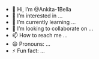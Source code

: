 - 👋 Hi, I’m @Ankita-1Bella
- 👀 I’m interested in ...
- 🌱 I’m currently learning ...
- 💞️ I’m looking to collaborate on ...
- 📫 How to reach me ...
- 😄 Pronouns: ...
- ⚡ Fun fact: ...

<!---
Ankita-1Bella/Ankita-1Bella is a ✨ special ✨ repository because its `README.md` (this file) appears on your GitHub profile.
You can click the Preview link to take a look at your changes.
--->
